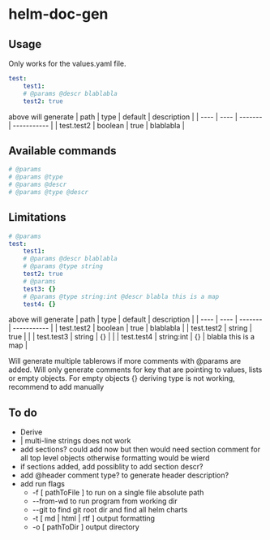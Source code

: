 helm-doc-gen
============

## Usage
Only works for the values.yaml file.
```yaml
test:
    test1:
    # @params @descr blablabla
    test2: true
```

above will generate
| path | type | default | description |
| ---- | ---- | ------- | ----------- |
| test.test2 | boolean | true | blablabla |

## Available commands
```yaml
# @params
# @params @type
# @params @descr
# @params @type @descr
```

## Limitations
```yaml
# @params
test:
    test1:
    # @params @descr blablabla
    # @params @type string
    test2: true
    # @params
    test3: {}
    # @params @type string:int @descr blabla this is a map
    test4: {}
```

above will generate
| path | type | default | description |
| ---- | ---- | ------- | ----------- |
| test.test2 | boolean | true | blablabla |
| test.test2 | string | true |  |
| test.test3 | string | {} |  |
| test.test4 | string:int | {} | blabla this is a map |

Will generate multiple tablerows if more comments with @params are added.
Will only generate comments for key that are pointing to values, lists or empty objects.
For empty objects {} deriving type is not working, recommend to add manually

## To do
- Derive
- | multi-line strings does not work
- add sections? could add now but then would need section comment for all top level objects otherwise formatting would be wierd
- if sections added, add possiblity to add section descr?
- add @header comment type? to generate header description?
- add run flags
  - -f [ pathToFile ] to run on a single file absolute path
  - --from-wd to run program from working dir
  - --git to find git root dir and find all helm charts
  - -t [ md | html | rtf ] output formatting
  - -o [ pathToDir ] output directory
